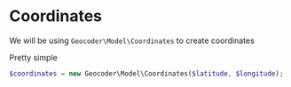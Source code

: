 Coordinates
===========

We will be using ```Geocoder\Model\Coordinates``` to create coordinates

Pretty simple

```php
$coordinates = new Geocoder\Model\Coordinates($latitude, $longitude);
```
